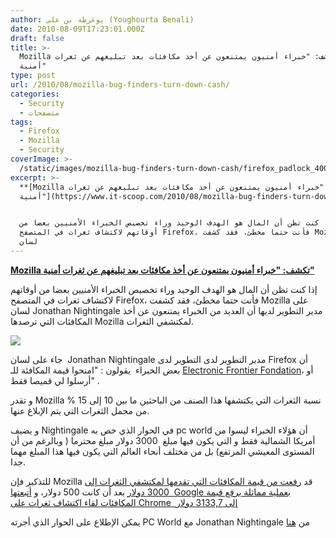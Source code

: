 ```yaml
---
author: يوغرطة بن علي (Youghourta Benali)
date: 2010-08-09T17:23:01.000Z
draft: false
title: >-
  Mozilla تكشف: "خبراء أمنيون يمتنعون عن أخذ مكافئات بعد تبليغهم عن ثغرات
  أمنية"  
type: post
url: /2010/08/mozilla-bug-finders-turn-down-cash/
categories:
  - Security
  - متصفحات
tags:
  - Firefox
  - Mozilla
  - Security
coverImage: >-
  /static/images/mozilla-bug-finders-turn-down-cash/firefox_padlock_400-e1281374554368.jpg
excerpt: >-
  **[Mozilla تكشف: "خبراء أمنيون يمتنعون عن أخذ مكافئات بعد تبليغهم عن ثغرات
  أمنية"](https://www.it-scoop.com/2010/08/mozilla-bug-finders-turn-down-cash)**


  إذا كنت تظن أن المال هو الهدف الوحيد وراء تخصيص الخبراء الأمنيين بعضا من
  أوقاتهم لاكتشاف ثغرات في المتصفح Firefox، فأنت حتما مخطئ، فقد كشفت Mozilla على
  لسان
---
```

**[Mozilla تكشف: "خبراء أمنيون يمتنعون عن أخذ مكافئات بعد تبليغهم عن ثغرات أمنية"](https://www.it-scoop.com/2010/08/mozilla-bug-finders-turn-down-cash)**

إذا كنت تظن أن المال هو الهدف الوحيد وراء تخصيص الخبراء الأمنيين بعضا من أوقاتهم لاكتشاف ثغرات في المتصفح Firefox، فأنت حتما مخطئ، فقد كشفت Mozilla على لسان Jonathan Nightingale مدير التطوير لديها أن العديد من الخبراء يمتنعون عن أخذ المكافئات التي ترصدها Mozilla لمكتشفي الثغرات.

![](/static/images/mozilla-bug-finders-turn-down-cash/firefox_padlock\_400-e1281374554368.jpg)

جاء على لسان  Jonathan Nightingale مدير التطوير لدى التطوير لدى Firefox أن بعض الخبراء  يقولون : "امنحوا قيمة المكافئة للـ [Electronic Frontier Fondation](http://www.eff.org/)، أو أرسلوا لي قميصا فقط" .

و تقدر Mozilla نسبة الثغرات التي يكتشفها هذا الصنف من الباحثين ما بين 10 إلى 15 % من مجمل الثغرات التي يتم الإبلاغ عنها.

و يضيف Nightingale في الحوار الذي خص به pc world أن هؤلاء الخبراء ليسوا من أمريكا الشمالية فقط و التي يكون فيها مبلغ  3000 دولار مبلغ محترما ( وبالرغم من أن المستوى المعيشي المرتفع) بل من مختلف أنحاء العالم التي يكون فيها هذا المبلغ مهما جدا.

للتذكير فإن Mozilla قد [رفعت من قيمة المكافئات التي تقدمها لمكتشفي الثغرات إلى 3000 دولار](https://www.it-scoop.com/2010/07/Mozilla-increases-bounty-security-bug/) بعد أن كانت 500 دولار، و [أتبعتها  Google بعملية مماثلة برفع قيمة المكافئات لقاء اكتشاف ثغرات على Chrome  إلى 3133,7 دولار](https://www.it-scoop.com/2010/07/google-bumps-maximum-chrome-bug-reward-3133-7-dollars/)

يمكن الإطلاع على الحوار الذي أجرته PC World مع Jonathan Nightingale من [هنا](http://www.pcworld.idg.com.au/article/356043/more_than\_1\_10\_mozilla_bug_finders_turn_down_cash/)
